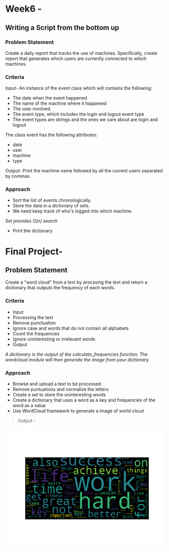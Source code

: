 Week6 - 
=======
Writing a Script from the bottom up
-----------------------------------

<h3>Problem Statement</h3>
<p>Create a daily report that tracks the use of machines. Specifically, create report that generates which users are currently connected to which machines.</p>

<h3>Criteria</h3>
<p>Input-
An instance of the event class which will contains the following:

- The date when the event happened
- The name of the machine where it happened
- The user involved.
- The event type, which includes the login and logout event type
- The event types are strings and the ones we care about are login and logout
</p>

The class event has the following attributes:

- date
- user
- machine
- type
<p>
Output-
Print the machine name followed by all the current users separated by commas.
</p>

<h3>Approach</h3>

- Sort the list of events chronologically.
- Store the data in a dictionary of sets.
- We need keep track of who's logged into which machine.

*Set provides O(n) search*
- Print the dictionary


Final Project-
=============

Problem Statement
-----------------

Create a "word cloud" from a text by procssing the text and return a dictionary that outputs the frequency of each words.

<h3>Criteria</h3>

- Input
- Processing the text
- Remove punctuation
- Ignore case and words that do not contain all alphabets
- Count the frequencies
- Ignore uninteresting or irrelevant words
- Output
  
*A dictionary is the output of the calculate_frequencies function. The wordcloud module will then generate the image from your dictionary.*

<h3>Approach</h3>

- Browse and upload a text to be processed
- Remove puntuations and normalize the letters
- Create a set to store the uninteresting words
- Create a dictionary that uses a word as a key and frequencies of the word as a value
- Use WordCloud framework to generate a image of world cloud
  
> Output - 

 ![wordcloud](/assets/wordcloud.png)